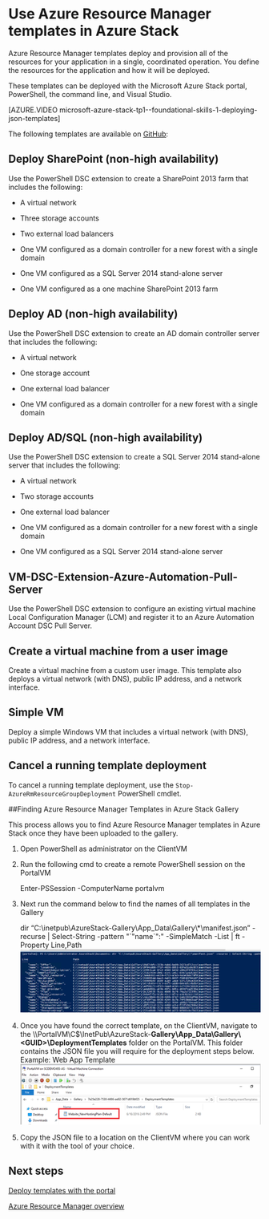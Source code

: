 ﻿<properties
	pageTitle="Use Azure Resource Manager templates in Azure Stack (tenant developers) | Microsoft Azure"
	description="Learn how to use Azure Resource Manager templates in Azure Stack to deploy and provision all of the resources for your application in a single, coordinated operation."
	services="azure-stack"
	documentationCenter=""
	authors="heathl17"
	manager="byronr"
	editor=""/>

<tags
	ms.service="azure-stack"
	ms.workload="na"
	ms.tgt_pltfrm="na"
	ms.devlang="na"
	ms.topic="article"
	ms.date="08/15/2016"
	ms.author="helaw"/>

# Use Azure Resource Manager templates in Azure Stack

Azure Resource Manager templates deploy and provision all of the resources for your application in a single, coordinated operation. You define the resources for the application and how it will be deployed.

These templates can be deployed with the Microsoft Azure Stack portal, PowerShell, the command line, and Visual Studio.

[AZURE.VIDEO microsoft-azure-stack-tp1--foundational-skills-1-deploying-json-templates]

The following templates are available on [GitHub](http://aka.ms/azurestackgithub):

## Deploy SharePoint (non-high availability)

Use the PowerShell DSC extension to create a SharePoint 2013 farm that includes the following:

-	A virtual network

-	Three storage accounts

-	Two external load balancers

-	One VM configured as a domain controller for a new forest with a single domain

-	One VM configured as a SQL Server 2014 stand-alone server

-	One VM configured as a one machine SharePoint 2013 farm

## Deploy AD (non-high availability)

Use the PowerShell DSC extension to create an AD domain controller server that includes the following:

-	A virtual network

-	One storage account

-	One external load balancer

-	One VM configured as a domain controller for a new forest with a single domain

## Deploy AD/SQL (non-high availability)

Use the PowerShell DSC extension to create a SQL Server 2014 stand-alone server that includes the following:

-	A virtual network

-	Two storage accounts

-	One external load balancer

-	One VM configured as a domain controller for a new forest with a single domain

-	One VM configured as a SQL Server 2014 stand-alone server

## VM-DSC-Extension-Azure-Automation-Pull-Server

Use the PowerShell DSC extension to configure an existing virtual machine Local Configuration Manager (LCM) and register it to an Azure Automation Account DSC Pull Server.

## Create a virtual machine from a user image

Create a virtual machine from a custom user image. This template also deploys a virtual network (with DNS), public IP address, and a network interface.

## Simple VM

Deploy a simple Windows VM that includes a virtual network (with DNS), public IP address, and a network interface.

## Cancel a running template deployment

To cancel a running template deployment, use the `Stop-AzureRmResourceGroupDeployment` PowerShell cmdlet.

##Finding Azure Resource Manager Templates in Azure Stack Gallery

This process allows you to find Azure Resource Manager templates in Azure Stack once they have been uploaded to the gallery.

1.  Open PowerShell as administrator on the ClientVM

2.  Run the following cmd to create a remote PowerShell session on the
    PortalVM

    Enter-PSSession -ComputerName portalvm

3.  Next run the command below to find the names of all templates in the
    Gallery

    dir “C:\\inetpub\\AzureStack-Gallery\\App\_Data\\Gallery\\\*\\manifest.json” -recurse | Select-String -pattern "\`"name\`":" -SimpleMatch -List | ft -Property Line,Path
![](media/azure-stack-arm-templates/TemplateRetreiveScript.png)

4.  Once you have found the correct template, on the ClientVM, navigate to the
    \\\\PortalVM\\C\$\\InetPub\\AzureStack-**Gallery\\App\_Data\\Gallery\\&lt;GUID&gt;\\DeploymentTemplates** folder on the PortalVM. This folder contains the JSON file you will require for the deployment steps below.
Example: Web App Template
![](media/azure-stack-arm-templates/TemplateExample.png)
5.  Copy the JSON file to a location on the ClientVM where you can work with it with the tool of your choice.

## Next steps

[Deploy templates with the portal](azure-stack-deploy-template-portal.md)

[Azure Resource Manager overview](../resource-group-overview.md)


